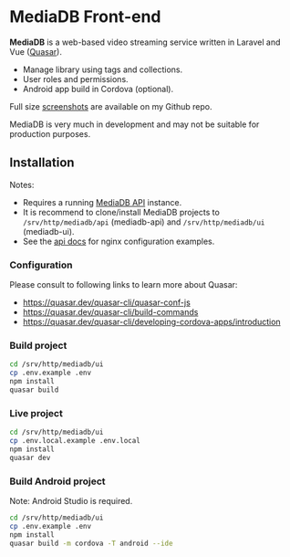 # MediaDB Front-end

**MediaDB** is a web-based video streaming service written in Laravel and Vue ([Quasar](https://quasar.dev/)).

- Manage library using tags and collections.
- User roles and permissions.
- Android app build in Cordova (optional).

Full size [screenshots](https://github.com/francoism90/.github/tree/master/screens/mediadb) are available on my Github repo.

MediaDB is very much in development and may not be suitable for production purposes.

## Installation

Notes:

- Requires a running [MediaDB API](https://github.com/francoism90/mediadb) instance.
- It is recommend to clone/install MediaDB projects to `/srv/http/mediadb/api` (mediadb-api) and `/srv/http/mediadb/ui` (mediadb-ui).
- See the [api docs](https://github.com/francoism90/mediadb/blob/master/doc/nginx/) for nginx configuration examples.

### Configuration

Please consult to following links to learn more about Quasar:

- <https://quasar.dev/quasar-cli/quasar-conf-js>
- <https://quasar.dev/quasar-cli/build-commands>
- <https://quasar.dev/quasar-cli/developing-cordova-apps/introduction>

### Build project

```bash
cd /srv/http/mediadb/ui
cp .env.example .env
npm install
quasar build
```

### Live project

```bash
cd /srv/http/mediadb/ui
cp .env.local.example .env.local
npm install
quasar dev
```

### Build Android project

Note: Android Studio is required.

```bash
cd /srv/http/mediadb/ui
cp .env.example .env
npm install
quasar build -m cordova -T android --ide
```
